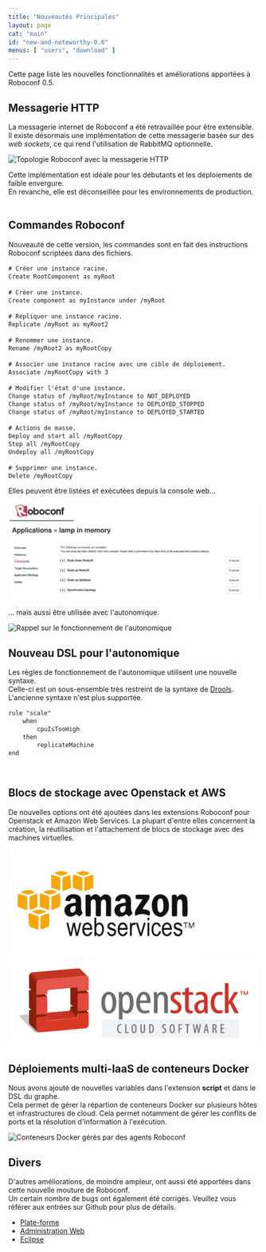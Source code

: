 ```yaml
---
title: "Nouveautés Principales"
layout: page
cat: "main"
id: "new-and-noteworthy-0.6"
menus: [ "users", "download" ]
---
```


Cette page liste les nouvelles fonctionnalités et améliorations apportées à Roboconf 0.5.


## Messagerie HTTP

La messagerie internet de Roboconf a été retravaillée pour être extensible.  
Il existe désormais une implémentation de cette messagerie basée sur des *web sockets*, ce qui rend
l'utilisation de RabbitMQ optionnelle.

<img src="/resources/img/nn-0.6-http-messaging.png" alt="Topologie Roboconf avec la messagerie HTTP" class="gs" />

Cette implémentation est idéale pour les débutants et les déploiements de faible envergure.  
En revanche, elle est déconseillée pour les environnements de production.
<br /><br />


## Commandes Roboconf

Nouveauté de cette version, les commandes sont en fait des instructions
Roboconf scriptées dans des fichiers.

<pre><code class="language-roboconf-commands"># Créer une instance racine.
Create RootComponent as myRoot

# Créer une instance.
Create component as myInstance under /myRoot

# Répliquer une instance racine.
Replicate /myRoot as myRoot2

# Renommer une instance.
Rename /myRoot2 as myRootCopy

# Associer une instance racine avec une cible de déploiement.
Associate /myRootCopy with 3

# Modifier l'état d'une instance.
Change status of /myRoot/myInstance to NOT_DEPLOYED
Change status of /myRoot/myInstance to DEPLOYED_STOPPED
Change status of /myRoot/myInstance to DEPLOYED_STARTED

# Actions de masse.
Deploy and start all /myRootCopy
Stop all /myRootCopy
Undeploy all /myRootCopy

# Supprimer une instance.
Delete /myRootCopy
</code></pre>

Elles peuvent être listées et exécutées depuis la console web...

<img src="/resources/img/nn-0.6-commands-in-the-web-console.png" alt="Listing de commandes Roboconf depuis la console web" class="gs" />

... mais aussi être utilisée avec l'autonomique.

<img src="/resources/img/autonomic-diagram.png" alt="Rappel sur le fonctionnement de l'autonomique" class="gs" />
<br />


## Nouveau DSL pour l'autonomique

Les règles de fonctionnement de l'autonomique utilisent une nouvelle syntaxe.  
Celle-ci est un sous-ensemble très restreint de la syntaxe de [Drools](http://www.drools.org/).
L'ancienne syntaxe n'est plus supportée.

<pre><code class="language-roboconf-rules">rule "scale"
	when
		cpuIsTooHigh
	then
		replicateMachine
end
</code></pre>
<br />


## Blocs de stockage avec Openstack et AWS

De nouvelles options ont été ajoutées dans les extensions Roboconf pour Openstack et
Amazon Web Services. La plupart d'entre elles concernent la création, la réutilisation et l'attachement
de blocs de stockage avec des machines virtuelles.

<img src="/resources/img/aws.png" alt="Logo d'AWS" class="gs" /><br />
<img src="/resources/img/openstack.jpg" alt="Logo d'Openstack" class="gs" />
<br />


## Déploiements multi-IaaS de conteneurs Docker

Nous avons ajouté de nouvelles variables dans l'extension **script** et dans le DSL du graphe.  
Cela permet de gérer la répartion de conteneurs Docker sur plusieurs hôtes et infrastructures de cloud.
Cela permet notamment de gérer les conflits de ports et la résolution d'information à l'exécution.

<img src="/resources/img/docker-containers-managed-by-agents.png" alt="Conteneurs Docker gérés par des agents Roboconf" class="gs" />
<br />


## Divers

D'autres améliorations, de moindre ampleur, ont aussi été apportées dans cette nouvelle mouture de Roboconf.  
Un certain nombre de bugs ont également été corrigés. Veuillez vous référer aux entrées sur Github pour plus de détails.

* [Plate-forme](https://github.com/roboconf/roboconf-platform/issues?utf8=%E2%9C%93&q=milestone%3A0.6)
* [Administration Web](https://github.com/roboconf/roboconf-web-administration/issues?utf8=%E2%9C%93&q=milestone%3A0.6)
* [Eclipse](https://github.com/roboconf/roboconf-eclipse/issues?q=milestone%3A0.6)

